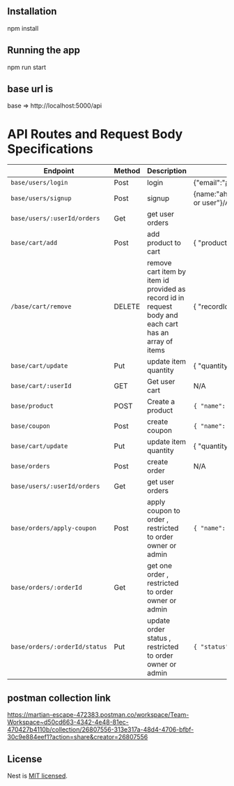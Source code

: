 ## Installation

npm install

## Running the app

npm run start

## base url is 
base => http://localhost:5000/api

# API Routes and Request Body Specifications

| Endpoint         | Method | Description                           | Request Body (JSON) Example                        |
|------------------|--------|---------------------------------------|----------------------------------------------------|
| `base/users/login`     | Post    | login                         | {"email":"ahmed@gmail.com",password:"12345678"}/A                                                |
| `base/users/signup` | Post    | signup                        | {name:"ahmed",email:"ahmed@gmail.com","password":"12345678","role":"admin or user"}/A                                                |
| `base/users/:userId/orders`     | Get   | get user orders         
| `base/cart/add` | Post    | add product to cart |  { "productId":1 }              |
| `/base/cart/remove` | DELETE | remove cart item by item id provided as record id in request body and each cart has an array of items | { "recordId":1   } A                                                |
| `base/cart/update`     | Put    | update item quantity | { "quantity":5,"recordId":1 } A                                                |
| `base/cart/:userId` | GET    | Get user cart                        | N/A                                                |
| `base/product`     | POST   | Create a product                     | `{ "name": "labtop","stock":30,"price":59, "description": "Lorem ipsum..." }` |
| `base/coupon` | Post    | create coupon             | `{ "name": "Updated Post","couponExpiresIn":"03/22/2025","discount":80 }` |
| `base/cart/update`     | Put    | update item quantity | { "quantity":5,"recordId":1 } A                                                |
| `base/orders` | Post    | create order                        | N/A                                                |
| `base/users/:userId/orders`     | Get   | get user orders  |
| `base/orders/apply-coupon` | Post    | apply coupon to order , restricted to order owner or admin   | `{ "name": "coupon name" , "orderId":1 } `
| `base/orders/:orderId`     | Get   | get one order , restricted to order owner or admin |
| `base/orders/:orderId/status` | Put    | update order status , restricted to order owner or admin   | `{ "status":"cancelled or paid"} `

## postman collection link
https://martian-escape-472383.postman.co/workspace/Team-Workspace~d50cd663-4342-4e48-81ec-470427b4110b/collection/26807556-313e317a-48d4-4706-bfbf-30c9e884eef1?action=share&creator=26807556


## License

Nest is [MIT licensed](LICENSE).
